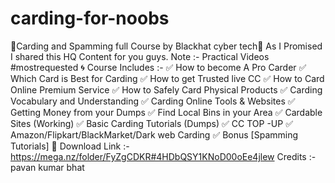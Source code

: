 # carding-for-noobs
🔰Carding and Spamming full Course by Blackhat cyber tech🔰  As I Promised I shared this HQ Content for you guys.  Note :- Practical Videos  #mostrequested  🌀 Course Includes :-   ✅ How to become A Pro Carder  ✅ Which Card is Best for Carding  ✅ How to get Trusted live CC  ✅ How to Card Online Premium Service   ✅ How to Safely Card Physical Products  ✅ Carding Vocabulary and Understanding  ✅ Carding Online Tools &amp; Websites   ✅ Getting Money from your Dumps  ✅ Find Local Bins in your Area  ✅ Cardable Sites (Working)  ✅ Basic Carding Tutorials (Dumps)  ✅ CC TOP -UP   ✅ Amazon/Flipkart/BlackMarket/Dark web Carding  ✅ Bonus [Spamming Tutorials]  📎 Download Link :-   https://mega.nz/folder/FyZgCDKR#4HDbQSY1KNoD00oEe4jlew   Credits :- pavan kumar bhat
